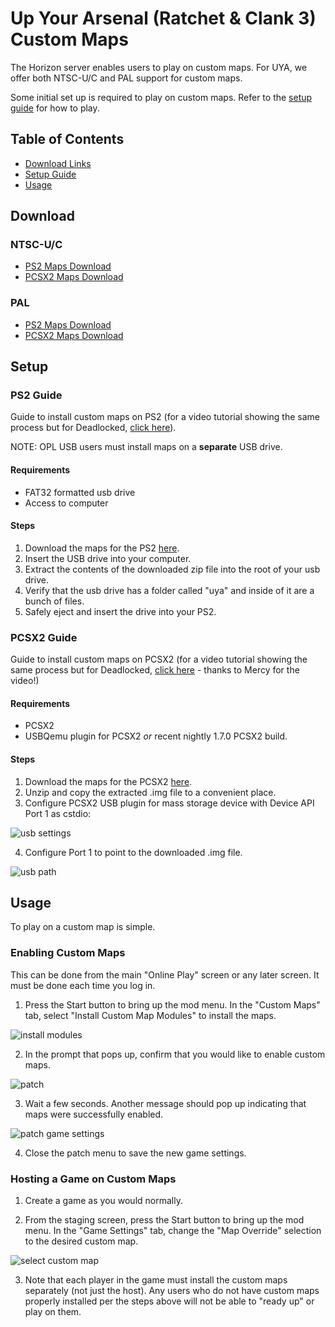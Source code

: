# Up Your Arsenal (Ratchet & Clank 3) Custom Maps

The Horizon server enables users to play on custom maps. For UYA, we offer both NTSC-U/C and PAL support for custom maps.

Some initial set up is required to play on custom maps. Refer to the [setup guide](#setup) for how to play.

## Table of Contents

- [Download Links](#download)
- [Setup Guide](#setup)
- [Usage](#usage)

## Download

### NTSC-U/C
- [PS2 Maps Download](https://drive.google.com/file/d/1mJkk8BqaAE6R-GrpdZ0YG26bwa06NSyz/view?usp=drive_link)
- [PCSX2 Maps Download](https://drive.google.com/file/d/1gCrS7O02e1HHYoBv0APqhZH4LIrz5-v_/view?usp=drive_link)

### PAL
- [PS2 Maps Download](https://drive.google.com/file/d/14zlaAJ8XEkU_LLANtq80q2K3zi6l3tpm/view?usp=drive_link)
- [PCSX2 Maps Download](https://drive.google.com/file/d/1ccsDKMa101iSxHN_qk_-xWwmU6Zu7l62/view?usp=drive_link)

## Setup

### PS2 Guide

Guide to install custom maps on PS2 (for a video tutorial showing the same process but for Deadlocked, [click here](https://www.youtube.com/watch?v=cVRJg_k0Wj0)).

NOTE: OPL USB users must install maps on a **separate** USB drive.

#### Requirements

- FAT32 formatted usb drive
- Access to computer

#### Steps

1. Download the maps for the PS2 [here](#download).
2. Insert the USB drive into your computer.
3. Extract the contents of the downloaded zip file into the root of your usb drive.
4. Verify that the usb drive has a folder called "uya" and inside of it are a bunch of files.
5. Safely eject and insert the drive into your PS2.

### PCSX2 Guide

Guide to install custom maps on PCSX2 (for a video tutorial showing the same process but for Deadlocked, [click here](https://www.youtube.com/watch?v=ATjxkg8dw4k) - thanks to Mercy for the video!)

#### Requirements

- PCSX2
- USBQemu plugin for PCSX2 *or* recent nightly 1.7.0 PCSX2 build.

#### Steps

1. Download the maps for the PCSX2 [here](#download).
2. Unzip and copy the extracted .img file to a convenient place.
3. Configure PCSX2 USB plugin for mass storage device with Device API Port 1 as cstdio:

![usb settings](/assets/dl/pcsx2/usbsettings.png)

4. Configure Port 1 to point to the downloaded .img file.

![usb path](/assets/dl/pcsx2/usbmasspath.png)

## Usage
To play on a custom map is simple.

### Enabling Custom Maps

This can be done from the main "Online Play" screen or any later screen. It must be done each time you log in.

1. Press the Start button to bring up the mod menu. In the "Custom Maps" tab, select "Install Custom Map Modules" to install the maps.

![install modules](/assets/uya/install_map_modules.png)

2. In the prompt that pops up, confirm that you would like to enable custom maps.

![patch](/assets/uya/install_map_modules_confirm.png)

3. Wait a few seconds. Another message should pop up indicating that maps were successfully enabled.

![patch game settings](/assets/uya/install_map_modules_success.png)

4. Close the patch menu to save the new game settings.

### Hosting a Game on Custom Maps

1. Create a game as you would normally.

2. From the staging screen, press the Start button to bring up the mod menu. In the "Game Settings" tab, change the "Map Override" selection to the desired custom map.

![select custom map](/assets/uya/select_custom_map.png)

3. Note that each player in the game must install the custom maps separately (not just the host). Any users who do not have custom maps properly installed per the steps above will not be able to "ready up" or play on them.
